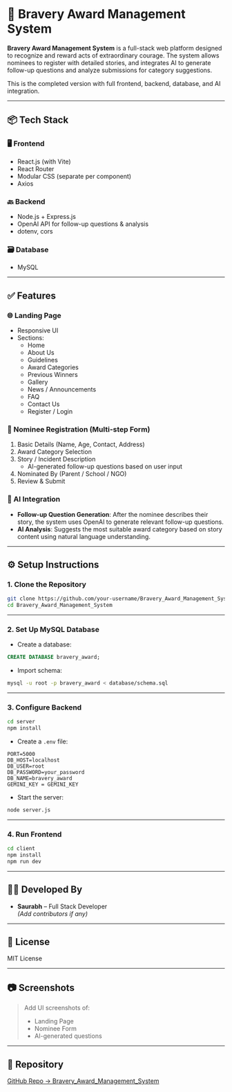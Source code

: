 # 🏅 Bravery Award Management System

**Bravery Award Management System** is a full-stack web platform designed to recognize and reward acts of extraordinary courage. The system allows nominees to register with detailed stories, and integrates AI to generate follow-up questions and analyze submissions for category suggestions.

This is the completed version with full frontend, backend, database, and AI integration.

---

## 📦 Tech Stack

### 🖥️ Frontend
- React.js (with Vite)
- React Router
- Modular CSS (separate per component)
- Axios

### 🔙 Backend
- Node.js + Express.js
- OpenAI API for follow-up questions & analysis
- dotenv, cors

### 🗃️ Database
- MySQL

---

## ✅ Features

### 🌐 Landing Page
- Responsive UI
- Sections:
  - Home
  - About Us
  - Guidelines
  - Award Categories
  - Previous Winners
  - Gallery
  - News / Announcements
  - FAQ
  - Contact Us
  - Register / Login

### 📝 Nominee Registration (Multi-step Form)
1. Basic Details (Name, Age, Contact, Address)
2. Award Category Selection
3. Story / Incident Description
   - AI-generated follow-up questions based on user input
4. Nominated By (Parent / School / NGO)
5. Review & Submit

### 🤖 AI Integration
- **Follow-up Question Generation**: After the nominee describes their story, the system uses OpenAI to generate relevant follow-up questions.
- **AI Analysis**: Suggests the most suitable award category based on story content using natural language understanding.

---


## ⚙️ Setup Instructions

### 1. Clone the Repository

```bash
git clone https://github.com/your-username/Bravery_Award_Management_System.git
cd Bravery_Award_Management_System
```

---

### 2. Set Up MySQL Database

- Create a database:

```sql
CREATE DATABASE bravery_award;
```

- Import schema:

```bash
mysql -u root -p bravery_award < database/schema.sql
```

---

### 3. Configure Backend

```bash
cd server
npm install
```

- Create a `.env` file:

```env
PORT=5000
DB_HOST=localhost
DB_USER=root
DB_PASSWORD=your_password
DB_NAME=bravery_award
GEMINI_KEY = GEMINI_KEY
```

- Start the server:

```bash
node server.js
```

---

### 4. Run Frontend

```bash
cd client
npm install
npm run dev
```

---

## 👨‍💻 Developed By

- **Saurabh** – Full Stack Developer  
*(Add contributors if any)*

---

## 📝 License

MIT License

---

## 📷 Screenshots

> Add UI screenshots of:
> - Landing Page  
> - Nominee Form  
> - AI-generated questions

---

## 🔗 Repository

[GitHub Repo → Bravery_Award_Management_System](https://github.com/Saurabh-3164/Bravery_Award_Management_System.git)

